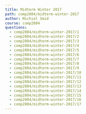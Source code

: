 ```yaml
---
title: Midterm Winter 2017
path: comp2804/midterm-winter-2017
author: Michiel Smid
course: comp2804
questions:
  - comp2804/midterm-winter-2017/1
  - comp2804/midterm-winter-2017/2
  - comp2804/midterm-winter-2017/3
  - comp2804/midterm-winter-2017/4
  - comp2804/midterm-winter-2017/5
  - comp2804/midterm-winter-2017/6
  - comp2804/midterm-winter-2017/7
  - comp2804/midterm-winter-2017/8
  - comp2804/midterm-winter-2017/9
  - comp2804/midterm-winter-2017/10
  - comp2804/midterm-winter-2017/11
  - comp2804/midterm-winter-2017/12
  - comp2804/midterm-winter-2017/13
  - comp2804/midterm-winter-2017/14
  - comp2804/midterm-winter-2017/15
  - comp2804/midterm-winter-2017/16
  - comp2804/midterm-winter-2017/17
---
```

